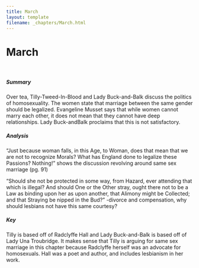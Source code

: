```yaml
---
title: March
layout: template
filename: _chapters/March.html
---
```


<h1>March</h1>
<br>
<div class="container">
      <div class="card">
          <div class="card-body">
                <h5 class="card-title">Summary</h5>
                <p class="card-text"> Over tea, Tilly-Tweed-In-Blood and Lady Buck-and-Balk discuss the politics of homosexuality. The women state that marriage between the same gender should be legalized. Evangeline Musset says that while women cannot marry each other, it does not mean that they cannot have deep relationships. Lady Buck-andBalk proclaims that this is not satisfactory.  </p>
          </div>
      </div>
      <div class="card">
          <div class="card-body">
                <h5 class="card-title">Analysis</h5>
                <p class="card-text"> “Just because woman falls, in this Age, to Woman, does that mean that we are not to recognize Morals? What has England done to legalize these Passions? Nothing!” shows the discussion revolving around same sex marriage (pg. 91)

“Should she not be protected in some way, from Hazard, ever attending that which is illegal? And should One or the Other stray, ought there not to be a Law as binding upon her as upon another, that Alimony might be Collected; and that Straying be nipped in the Bud?” -divorce and compensation, why should lesbians not have this same courtesy?  </p>
          </div>
      </div>
      <div class="card">
          <div class="card-body">
                <h5 class="card-title">Key</h5>
                <p class="card-text"> Tilly is based off of Radclyffe Hall and Lady Buck-and-Balk is based off of Lady Una Troubridge. It makes sense that Tilly is arguing for same sex marriage in this chapter because Radclyffe herself was an advocate for homosexuals. Hall was a poet and author, and includes lesbianism in her work. </p>
          </div>
      </div>
</div>
